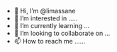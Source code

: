 - 👋 Hi, I’m @limassane
- 👀 I’m interested in .....
- 🌱 I’m currently learning ...
- 💞️ I’m looking to collaborate on ...
- 📫 How to reach me ......

<!---
limassane/limassane is a ✨ special ✨ repository because its `README.md` (this file) appears on your GitHub profile.
You can click the Preview link to take a look at your changes.
--->
